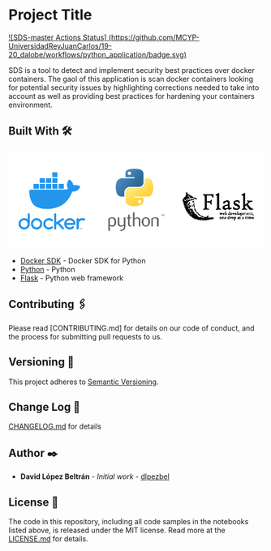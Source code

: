 # Project Title
[![SDS-master Actions Status]
(https://github.com/MCYP-UniversidadReyJuanCarlos/19-20_dalobe/workflows/python_application/badge.svg)](https://github.com/MCYP-UniversidadReyJuanCarlos/19-20_dalobe/actions)

SDS is a tool to detect and implement security best practices over docker containers. 
The gaol of this application is scan docker containers looking for potential security issues
by highlighting corrections needed to take into account as well as providing best practices 
for hardening your containers environment.

## Built With 🛠️

![cover image](resources/docker_python_flask.png)
* [Docker SDK](https://docker-py.readthedocs.io/en/stable/) - Docker SDK for Python
* [Python](https://www.python.org/) - Python
* [Flask](https://www.fullstackpython.com/flask.html) - Python web framework

## Contributing 🖇️

Please read [CONTRIBUTING.md] for details on our code of conduct, and the process for submitting pull requests to us.

## Versioning 📌

This project adheres to [Semantic Versioning](https://semver.org/spec/v2.0.0.html).

## Change Log 📌

[CHANGELOG.md](Changelog.md) for details

## Author ✒️

* **David López Beltrán** - *Initial work* - [dlpezbel](https://github.com/dlpezbel)

## License 📄

The code in this repository, including all code samples in the notebooks listed above, 
is released under the MIT license. Read more at the [LICENSE.md](LICENSE.md) for details.




